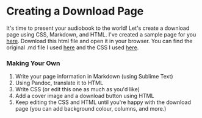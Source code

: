 # Creating a Download Page
It's time to present your audiobook to the world! Let's create a download page using CSS, Markdown, and HTML. I've created a sample page for you [here](DL.html). Download this html file and open it in your browser. You can find the original .md file I used [here](DL.md) and the CSS I used [here](css.css).

### Making Your Own
1. Write your page information in Markdown (using Sublime Text)
2. Using Pandoc, translate it to HTML
3. Write CSS (or edit this one as much as you'd like)
4. Add a cover image and a download button using HTML
5. Keep editing the CSS and HTML until you're happy with the download page (you can add background colour, columns, and more.)


